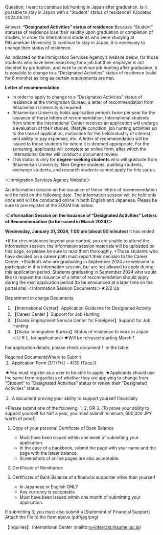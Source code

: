 Question: I want to continue job hunting in Japan after graduation. Is it possible to stay in Japan with a “Student” status of residence? (Updated 2024.08.30) 

Answer:
**“Designated Activities” status of residence**
Because “Student” statuses of residence lose their validity upon graduation or completion of studies, in order for international students who were studying at Ritsumeikan University to continue to stay in Japan, it is necessary to change their status of residence.

As indicated on the Immigration Services Agency’s website below, for those students who have been searching for a job but their employer is not decided by graduation, and wish to continue job hunting after graduation, it is possible to change to a “Designated Activities” status of residence (valid for 6 months) as long as certain requirements are met. 

**Letter of recommendation**
- In order to apply to change to a “Designated Activities” status of residence at the Immigration Bureau, a letter of recommendation from Ritsumeikan University is required.
- Ritsumeikan University holds application periods twice per year for the issuance of these letters of recommendation. International students from whom the International Center receives an application will undergo a evaluation of their studies, lifestyle condition, job hunting activities up to the time of application, motivation for the field/industry of interest, and ability to pay expenses, etc. A letter of recommendation will be issued to those students for whom it is deemed appropriate. For the screening, applicants will complete an online form, after which the International Center will conduct a document review.
- This status is only for **degree-seeking students** who will graduate from Ritsumeikan University. Non-Degree students, auditing students, exchange students, and research students cannot apply for this status.


＜Immigration Services Agency Website＞


An information session on the issuance of these letters of recommendation will be held on the following date. The information session will be held only once and will be conducted online in both English and Japanese. Please be sure to pre-register at the ZOOM link below.

**＜Information Session on the Issuance of “Designated Activities” Letters of Recommendation (to be issued in March 2024)＞**

**Wednesday, January 31, 2024, 1:00 pm (about 90 minutes)** It has ended

*If for circumstances beyond your control, you are unable to attend the information session, the information session materials will be uploaded on this page, so please be sure to read them thoroughly.
*Those students who have decided on a career path must report their decision to the Career Center.
*Students who are graduating in September 2024 are welcome to participate in this information session, but are not allowed to apply during this application period. Students graduating in September 2024 who would like to request the issuance of a letter of recommendation should apply during the next application period (to be announced at a later time on the portal site)
＜Information Session Documents＞★2/2 Up

Department in charge Documents  
1. 【International Center】Application Guideline for Designated Activity
2. 【Career Center 】Support for Job Hunting
3. 【Osaka Employment Service Center for Foreigner】Support for Job Hunting 
4. 【Osaka Immigration Bureau】Status of residence to work in Japan  
＜ＵＲＬ for application＞★Will be released starting March 1

For application details, please check document 1. in the table.

Required DocumentsWhere to Submit  
１. Application Form (3/1 (Fri.) - 4/30 (Tues.))

★You must register as a user to be able to apply.
★Applicants should use the same form regardless of whether they are applying to change from "Student" to "Designated Activities" status or renew their "Designated Activities" status.

２. A document proving your ability to support yourself financially

*Please submit one of the following: 1, 2, OR 3. (To prove your ability to support yourself for half a year, you must submit minimum, 600,000 JPY worth of proof)
  1. Copy of your personal Certificate of Bank Balance  

     * Must have been issued within one week of submitting your application.
     * In the case of a bankbook, submit the page with your name and the page with the latest balance.
     * Screenshots of online pages are also acceptable.
  2. Certificate of Remittance
  3. Certificate of Bank Balance of a financial supporter other than yourself  

     * In Japanese or English ONLY
     * Any currency is acceptable
     * Must have been issued within one month of submitting your application.

If submitting 3, you must also submit a [Statement of Financial Support].
Attach the file to the form above (pdf/jpg/png)


【Inquiries】
International Center (mailto:ru-inter@st.ritsumei.ac.jp)

